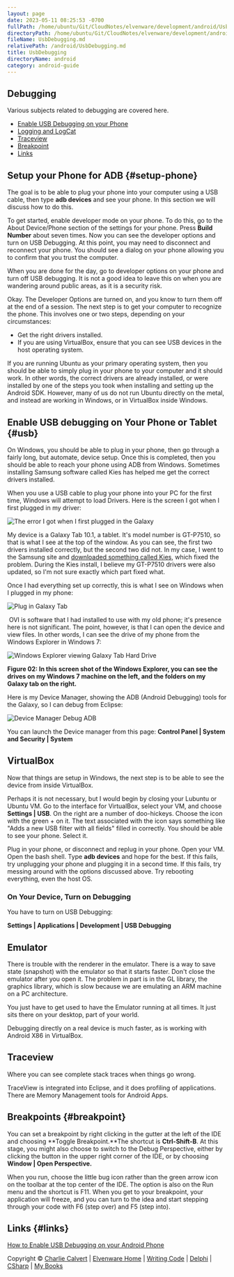 ```yaml
---
layout: page
date: 2023-05-11 08:25:53 -0700
fullPath: /home/ubuntu/Git/CloudNotes/elvenware/development/android/UsbDebugging.md
directoryPath: /home/ubuntu/Git/CloudNotes/elvenware/development/android
fileName: UsbDebugging.md
relativePath: /android/UsbDebugging.md
title: UsbDebugging
directoryName: android
category: android-guide
---
```


Debugging
---------

Various subjects related to debugging are covered here.

-   [Enable USB Debugging on your Phone](#usb)
-   [Logging and LogCat](AndroidLogging.html)
-   [Traceview](#traceview)
-   [Breakpoint](#breakpoint)
-   [Links](#links)

## Setup your Phone for ADB {#setup-phone}

The goal is to be able to plug your phone into your computer using a USB cable, then type **adb devices** and see your phone. In this section we will discuss how to do this.

To get started, enable developer mode on your phone. To do this, go to the About Device/Phone section of the settings for your phone. Press **Build Number** about seven times. Now you can see the developer options and turn on USB Debugging. At this point, you may need to disconnect and reconnect your phone. You should see a dialog on your phone allowing you to confirm that you trust the computer.

When you are done for the day, go to developer options on your phone and turn off USB debugging. It is not a good idea to leave this on when you are wandering around public areas, as it is a security risk.

Okay. The Developer Options are turned on, and you know to turn them off at the end of a session. The next step is to get your computer to recognize the phone. This involves one or two steps, depending on your circumstances:

- Get the right drivers installed.
- If you are using VirtualBox, ensure that you can see USB devices in the host operating system.

If you are running Ubuntu as your primary operating system, then you should be able to simply plug in your phone to your computer and it should work. In other words, the correct drivers are already installed, or were installed by one of the steps you took when installing and setting up the Android SDK. However, many of us do not run Ubuntu directly on the metal, and instead are working in Windows, or in VirtualBox inside Windows.

Enable USB debugging on Your Phone or Tablet {#usb}
--------------------------------------------

On Windows, you should be able to plug in your phone, then go through a fairly long, but automate, device setup. Once this is completed, then you should be able to reach your phone using ADB from Windows. Sometimes installing Samsung software called Kies has helped me get the correct drivers installed.

When you use a USB cable to plug your phone into your PC for the first
time, Windows will attempt to load Drivers. Here is the screen I got
when I first plugged in my driver: 

![The error I got when I first plugged in the
Galaxy](images/InstallGalaxy.png)

My device is a Galaxy Tab 10.1, a tablet. It's model number is GT-P7510,
so that is what I see at the top of the window. As you can see, the
first two drivers installed correctly, but the second two did not. In my
case, I went to the Samsung site and [downloaded something called
Kies](http://www.samsung.com/us/support/downloads/GT-P7510MAVXAB), which
fixed the problem. During the Kies install, I believe my GT-P7510
drivers were also updated, so I'm not sure exactly which part fixed
what.

Once I had everything set up correctly, this is what I see on Windows
when I plugged in my phone:

![Plug in Galaxy Tab](images/PlugInGalaxy.png)

 OVI is software that I had installed to use with my old phone; it's
presence here is not significant. The point, however, is that I can open
the device and view files. In other words, I can see the drive of my
phone from the Windows Explorer in Windows 7:

![Windows Explorer viewing Galaxy Tab Hard
Drive](images/PlugInGalaxyWinExplorer.png)

**Figure 02: In this screen shot of the Windows Explorer, you can see
the drives on my Windows 7 machine on the left, and the folders on my
Galaxy tab on the right.**

Here is my Device Manager, showing the ADB (Android Debugging) tools for
the Galaxy, so I can debug from Eclipse:

![Device Manager Debug ADB](images/PlugInGalaxyDebug.png)

You can launch the Device manager from this page: **Control Panel |
System and Security | System**

## VirtualBox

Now that things are setup in Windows, the next step is to be able to see the device from inside VirtualBox.

Perhaps it is not necessary, but I would begin by closing your Lubuntu or Ubuntu VM. Go to the interface for VirtualBox, select your VM, and choose **Settings | USB**. On the right are a number of doo-hickeys. Choose the icon with the green + on it. The text associated with the icon says something like "Adds a new USB filter with all fields" filled in correctly. You should be able to see your phone. Select it.

Plug in your phone, or disconnect and replug in your phone. Open your VM. Open the bash shell. Type **adb devices** and hope for the best. If this fails, try unplugging your phone and plugging it in a second time. If this fails, try messing around with the options discussed above. Try rebooting everything, even the host OS.

### On Your Device, Turn on Debugging

You have to turn on USB Debugging:

**Settings | Applications | Development | USB Debugging**

Emulator
--------

There is trouble with the renderer in the emulator. There is a way to
save state (snapshot) with the emulator so that it starts faster. Don't
close the emulator after you open it. The problem in part is in the GL
library, the graphics library, which is slow because we are emulating an
ARM machine on a PC architecture.

You just have to get used to have the Emulator running at all times. It
just sits there on your desktop, part of your world.

Debugging directly on a real device is much faster, as is working with
Android X86 in VirtualBox.

Traceview
---------

Where you can see complete stack traces when things go wrong.

TraceView is integrated into Eclipse, and it does profiling of
applications. There are Memory Management tools for Android Apps. 

Breakpoints {#breakpoint}
-----------

You can set a breakpoint by right clicking in the gutter at the left of
the IDE and choosing **Toggle Breakpoint.**The shortcut is
**Ctrl-Shift-B**. At this stage, you might also choose to switch to the
Debug Perspective, either by clicking the button in the upper right
corner of the IDE, or by choosing **Window | Open Perspective.**

When you run, choose the little bug icon rather than the green arrow
icon on the toolbar at the top center of the IDE. The option is also on
the Run menu and the shortcut is F11. When you get to your breakpoint,
your application will freeze, and you can turn to the idea and start
stepping through your code with F6 (step over) and F5 (step into).

Links {#links}
-----

[How to Enable USB Debugging on your Android
Phone](http://www.groovypost.com/howto/mobile/how-to-enable-usb-debugging-android-phone/)

Copyright © [Charlie Calvert](../../index.html) | [Elvenware
Home](../../index.html) | [Writing Code](../index.html) |
[Delphi](../delphi/index.html) | [CSharp](../csharp/index.html) | [My
Books](../../books/index.html)
